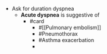 - Ask for duration dyspnea
	- **Acute dyspnea** is suggestive of
		- #card
			- #[[Pulmonary embolism]]
			- #Pneumothorax
			- #Asthma exacerbation
			-